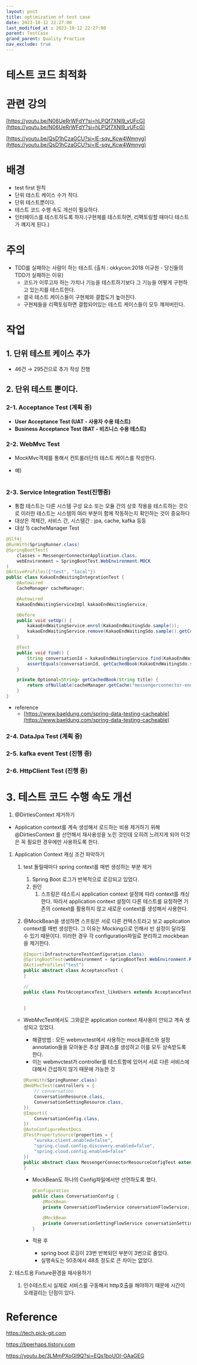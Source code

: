 ```yaml
---
layout: post
title: optimization of test case
date: 2023-10-12 22:27:00
last_modified_at : 2023-10-12 22:27:00
parent: TestCase
grand_parent: Quality Practice
nav_exclude: true
---
```


# 테스트 코드 최적화

# 관련 강의

[https://youtu.be/N06UeRrWFdY?si=hLPQf7XNl9_vUFcG](https://youtu.be/N06UeRrWFdY?si=hLPQf7XNl9_vUFcG)

[https://youtu.be/QsD1hCzaGCU?si=lE-sqy_Kcw4Wmnyg](https://youtu.be/QsD1hCzaGCU?si=lE-sqy_Kcw4Wmnyg)

# 배경

- test first 원칙
- 단위 테스트 케이스 수가 적다.
- 단위 테스트뿐이다.
- 테스트 코드 수행 속도 개선이 필요하다.
- 인터페이스를 테스트하도록 하자.(구현체를 테스트하면, 리팩토링할 때마다 테스트가 꺠지게 된다.)

# 주의
- TDD를 실패하는 사람이 하는 테스트 (출처 : okkycon:2018 이규원 - 당신들의 TDD가 실패하는 이유)
    * 코드가 이루고자 하는 가치나 기능을 테스트하기보다 그 기능을 어떻게 구현하고 있는지를 테스트한다.
    * 결국 테스트 케이스들이 구현체와 결합도가 높아진다.
    * 구현체들을 리팩토링하면 결합되어있는 테스트 케이스들이 모두 꺠져버린다.

# 작업

## 1. 단위 테스트 케이스 추가

- 46건 → 295건으로 추가 작성 진행

## 2. 단위 테스트 뿐이다.

### 2-1. Acceptance Test (계획 중)

- **User Acceptance Test (UAT - 사용자 수용 테스트)**
- **Business Acceptance Test (BAT - 비즈니스 수용 테스트)**

### 2-2. WebMvc Test

- MockMvc객체를 통해서 컨트롤러단의 테스트 케이스를 작성한다.
- 예)
    
    ```java
    
    ```
    

### 2-3. Service Integration Test(진행중)

- 통합 테스트는 다른 시스템 구성 요소 또는 모듈 간의 상호 작용을 테스트하는 것으로 이러한 테스트는 시스템의 여러 부분이 함께 작동하는지 확인하는 것이 중요하다
- 대상은 객체간, 서비스 간, 시스템간 : jpa, cache, kafka 등등
- 대상 1) cacheManager Test

```java
@Slf4j
@RunWith(SpringRunner.class)
@SpringBootTest(
    classes = MessengerConnectorApplication.class,
    webEnvironment = SpringBootTest.WebEnvironment.MOCK
)
@ActiveProfiles({"test", "local"})
public class KakaoEndWaitingIntegrationTest {
    @Autowired
    CacheManager cacheManager;

    @Autowired
    KakaoEndWaitingServiceImpl kakaoEndWaitingService;

    @Before
    public void setUp() {
        kakaoEndWaitingService.enrol(KakaoEndWaitingSdo.sample());
        kakaoEndWaitingService.remove(KakaoEndWaitingSdo.sample().getConversationId());
    }

    @Test
    public void find() {
        String conversationId = kakaoEndWaitingService.find(KakaoEndWaitingSdo.sample().getConversationId());
        assertEquals(conversationId, getCachedBook(KakaoEndWaitingSdo.sample().getConversationId()).get());
    }

    private Optional<String> getCachedBook(String title) {
        return ofNullable(cacheManager.getCache("messengerconnector-end-kakao-find")).map(c -> c.get(title, String.class));
    }
}
```

- reference
    - [https://www.baeldung.com/spring-data-testing-cacheable](https://www.baeldung.com/spring-data-testing-cacheable)

### 2-4. DataJpa Test (계획 중)

### 2-5. kafka event Test (진행 중)

### 2-6. HttpClient Test (진행 중)

# 3. 테스트 코드 수행 속도 개선

1. @DirtiesContext 제거하기
- Application context를 계속 생성해서 로드하는 비용 제거하기 위해 @DirtiesContext 를 선언해서 재사용성을 노린 것인데 오히려 느려지게 되어 이것은 꼭 필요한 경우에만 사용하도록 한다.

1. Application Context 캐싱 조건 파악하기
    1. test 돌릴때마다 spring context를 매번 생성하는 부분 제거
        1. Spring Boot 로그가 반복적으로 로깅되고 있었다.
        2. 원인
            1. 스프링은 테스트시 application context 설정에 따라 context를 캐싱한다. 따라서 application context 설정이 다른 테스트를 요청하면 기존의 context를 활용하지 않고 새로운 context를 생성해서 사용한다.
    2. @MockBean을 생성하면 스프링은 서로 다른 컨텍스트라고 보고 application context를 매번 생성한다. 그 이유는 Mocking으로 인해서 빈 설정이 달라질 수 있기 때문이다. 이러한 경우 각 configuration파일로 분리하고 mockbean을 제거한다.
        
        ```java
        @Import(InfrastructureTestConfiguration.class)
        @SpringBootTest(webEnvironment = SpringBootTest.WebEnvironment.RANDOM_PORT)
        @ActiveProfiles("test")
        public abstract class AcceptanceTest {
        }
        
        // 
        public class PostAcceptanceTest_likeUsers extends AcceptanceTest {
        
        	
        }
        ```
        
    - WebMvcTest에서도 그와같은 application context 재사용이 안되고 계속 생성되고 있었다.
        - 해결방법 : 모든 webmvctest에서 사용하는 mock클래스와 설정 annotation들을 모아놓은 추상 클래스를 생성하고 이를 모두 상속받도록 한다.
        - 이는 webmvctest가 controller를 테스트함에 있어서 서로 다른 서비스에 대해서 간섭하지 않기 때문에 가능한 것
        
        ```java
        @RunWith(SpringRunner.class)
        @WebMvcTest(controllers = {
            // conversation
            ConversationResource.class,
            ConversationSettingResource.class,
        })
        @Import({
            ConversationConfig.class,
        })
        @AutoConfigureRestDocs
        @TestPropertySource(properties = {
            "eureka.client.enabled=false",
            "spring.cloud.config.discovery.enabled=false",
            "spring.cloud.config.enabled=false"
        })
        public abstract class MessengerConnectorResourceConfigTest extends AbstractResourceTest {
        }
        ```
        
        - MockBean도 하나의 Config파일에서만 선언하도록 했다.
            
            ```java
            @Configuration
            public class ConversationConfig {
                @MockBean
                private ConversationFlowService conversationFlowService;
            
                @MockBean
                private ConversationSettingFlowService conversationSettingFlowService;
            }
            ```
            
        - 적용 후
            - spring boot 로깅이 23번 반복되던 부분이 3번으로 줄었다.
            - 실행속도는 50초에서 48초 정도로 큰 차이는 없었다.
        
2. 테스트용 Fixture환경을 재사용하기
    1. 인수테스트시 실제로 서비스를 구동해서 http호출을 해야하기 때문에 시간이 오래걸리는 단점이 있다.

# Reference

https://tech.pick-git.com

https://bperhaps.tistory.com

https://youtu.be/3LMmPXoGI9Q?si=EQs1boUOI-GAaGEG